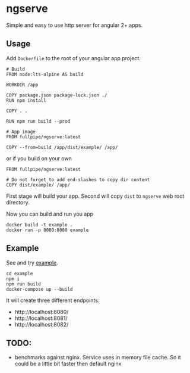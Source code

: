 # ngserve

Simple and easy to use http server for angular 2+ apps.

## Usage

Add `Dockerfile` to the root of your angular app project.

```
# Build
FROM node:lts-alpine AS build

WORKDIR /app

COPY package.json package-lock.json ./
RUN npm install

COPY . .

RUN npm run build --prod

# App image
FROM fullpipe/ngserve:latest

COPY --from=build /app/dist/example/ /app/
```

or if you build on your own

```
FROM fullpipe/ngserve:latest

# Do not forget to add end-slashes to copy dir content
COPY dist/example/ /app/
```

First stage will build your app. Second will copy `dist` to `ngserve` web root
directory.

Now you can build and run you app

```
docker build -t example .
docker run -p 8080:8080 example
```

## Example

See and try [example](https://github.com/fullpipe/ngserve/tree/main/example).

```
cd example
npm i
npm run build
docker-compose up --build
```

It will create three different endpoints:

- http://localhost:8080/
- http://localhost:8081/
- http://localhost:8082/

## TODO:

- benchmarks against nginx. Service uses in memory file cache. So it could be a
  little bit faster then default nginx

